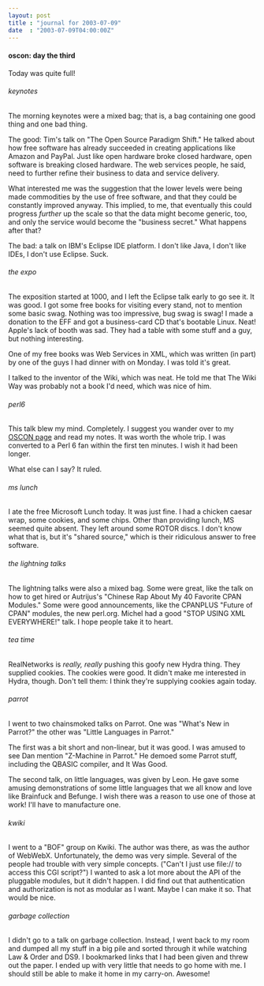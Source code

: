 ```yaml
---
layout: post
title : "journal for 2003-07-09"
date  : "2003-07-09T04:00:00Z"
---
```

<h4>oscon: day the third</h4>Today was quite full!<h6>keynotes</h6>The morning keynotes were a mixed bag; that is, a bag containing one good thing and one bad thing.

The good: Tim's talk on "The Open Source Paradigm Shift."  He talked about how free software has already succeeded in creating applications like Amazon and PayPal.  Just like open hardware broke closed hardware, open software is breaking closed hardware.  The web services people, he said, need to further refine their business to data and service delivery.

What interested me was the suggestion that the lower levels were being made commodities by the use of free software, and that they could be constantly improved anyway.  This implied, to me, that eventually this could progress <em>further</em> up the scale so that the data might become generic, too, and only the service would become the "business secret."  What happens after that?

The bad: a talk on IBM's Eclipse IDE platform.  I don't like Java, I don't like IDEs, I don't use Eclipse.  Suck.<h6>the expo</h6>The exposition started at 1000, and I left the Eclipse talk early to go see it. It was good.  I got some free books for visiting every stand, not to mention some basic swag.  Nothing was too impressive, bug swag is swag!  I made a donation to the EFF and got a business-card CD that's bootable Linux.  Neat! Apple's lack of booth was sad.  They had a table with some stuff and a guy, but nothing interesting.

One of my free books was Web Services in XML, which was written (in part) by one of the guys I had dinner with on Monday.  I was told it's great.

I talked to the inventor of the Wiki, which was neat.  He told me that The Wiki Way was probably not a book I'd need, which was nice of him.<h6>perl6</h6>This talk blew my mind.  Completely.  I suggest you wander over to my <a href='/oscon'/>OSCON page</a> and read my notes.  It was worth the whole trip. I was converted to a Perl 6 fan within the first ten minutes.  I wish it had been longer.

What else can I say?  It ruled.<h6>ms lunch</h6>I ate the free Microsoft Lunch today.  It was just fine.  I had a chicken caesar wrap, some cookies, and some chips.  Other than providing lunch, MS seemed quite absent.  They left around some ROTOR discs.  I don't know what that is, but it's "shared source," which is their ridiculous answer to free software.<h6>the lightning talks </h6>The lightning talks were also a mixed bag.  Some were great, like the talk on how to get hired or Autrijus's "Chinese Rap About My 40 Favorite CPAN Modules." Some were good announcements, like the CPANPLUS "Future of CPAN" modules, the new perl.org.  Michel had a good "STOP USING XML EVERYWHERE!" talk.  I hope people take it to heart.<h6>tea time</h6>RealNetworks is <em>really, really</em> pushing this goofy new Hydra thing. They supplied cookies.  The cookies were good.  It didn't make me interested in Hydra, though.  Don't tell them: I think they're supplying cookies again today.<h6>parrot</h6>I went to two chainsmoked talks on Parrot.  One was "What's New in Parrot?" the other was "Little Languages in Parrot."

The first was a bit short and non-linear, but it was good.  I was amused to see Dan mention "Z-Machine in Parrot."  He demoed some Parrot stuff, including the QBASIC compiler, and It Was Good.

The second talk, on little languages, was given by Leon.  He gave some amusing demonstrations of some little languages that we all know and love like Brainfuck and Befunge.  I wish there was a reason to use one of those at work! I'll have to manufacture one.<h6>kwiki</h6>I went to a "BOF" group on Kwiki.  The author was there, as was the author of WebWebX.  Unfortunately, the demo was very simple.  Several of the people had trouble with very simple concepts.  ("Can't I just use file:// to access this CGI script?")  I wanted to ask a lot more about the API of the pluggable modules, but it didn't happen.  I did find out that authentication and authorization is not as modular as I want.  Maybe I can make it so.  That would be nice.<h6>garbage collection</h6>I didn't go to a talk on garbage collection.  Instead, I went back to my room and dumped all my stuff in a big pile and sorted through it while watching Law &amp; Order and DS9.  I bookmarked links that I had been given and threw out the paper.  I ended up with very little that needs to go home with me.  I should still be able to make it home in my carry-on.  Awesome!

